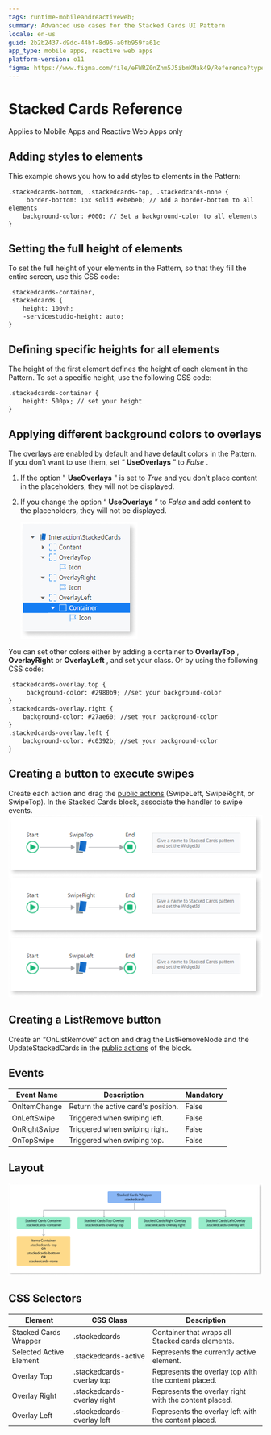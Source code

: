```yaml
---
tags: runtime-mobileandreactiveweb;  
summary: Advanced use cases for the Stacked Cards UI Pattern
locale: en-us
guid: 2b2b2437-d9dc-44bf-8d95-a0fb959fa61c
app_type: mobile apps, reactive web apps
platform-version: o11
figma: https://www.figma.com/file/eFWRZ0nZhm5J5ibmKMak49/Reference?type=design&node-id=612%3A388&mode=design&t=Cx8ecjAITJrQMvRn-1
---
```


# Stacked Cards Reference

<div class="info" markdown="1">

Applies to Mobile Apps and Reactive Web Apps only

</div>

## Adding styles to elements

This example shows you how to add styles to elements in the Pattern:

    
    
    .stackedcards-bottom, .stackedcards-top, .stackedcards-none {
         border-bottom: 1px solid #ebebeb; // Add a border-bottom to all elements
        background-color: #000; // Set a background-color to all elements
    }
    

## Setting the full height of elements

To set the full height of your elements in the Pattern, so that they fill the entire screen, use this CSS code:

    
    
    .stackedcards-container,
    .stackedcards {
        height: 100vh;
        -servicestudio-height: auto;
    }
    

## Defining specific heights for all elements

The height of the first element defines the height of each element in the Pattern. To set a specific height, use the following CSS code:

    
    
    .stackedcards-container {
        height: 500px; // set your height
    }
    

## Applying different background colors to overlays

The overlays are enabled by default and have default colors in the Pattern. If you don’t want to use them, set “ **UseOverlays** ” to _False_ .

1. If the option " **UseOverlays** " is set to _True_ and you don’t place content in the placeholders, they will not be displayed.

1. If you change the option “ **UseOverlays** ” to _False_ and add content to the placeholders, they will not be displayed.

    ![Screenshot of Stacked Cards UI Pattern with different background colors applied to overlays](images/stackedcards-6-ss.png "Stacked Cards Overlays")

You can set other colors either by adding a container to **OverlayTop** , **OverlayRight** or **OverlayLeft** , and set your class. Or by using the following CSS code:

    
    
    .stackedcards-overlay.top {
         background-color: #2980b9; //set your background-color
    }
    .stackedcards-overlay.right {
        background-color: #27ae60; //set your background-color
    }
    .stackedcards-overlay.left {
        background-color: #c0392b; //set your background-color
    }
    

## Creating a button to execute swipes

Create each action and drag the [public actions](../../../building-apps/ui/patterns/mobile/public-actions.md) (SwipeLeft, SwipeRight, or SwipeTop). In the Stacked Cards block, associate the handler to swipe events.  
![Example of creating a button to execute swipe actions in Stacked Cards UI Pattern](images/stackedcards-7.png "Stacked Cards Swipe Actions")

## Creating a ListRemove button

Create an “OnListRemove” action and drag the ListRemoveNode and the UpdateStackedCards in the [public actions](../../../building-apps/ui/patterns/mobile/public-actions.md) of the block.

## Events

**Event Name** |  **Description** |  **Mandatory**  
---|---|---  
OnItemChange  |  Return the active card's position.  |  False  
OnLeftSwipe  |  Triggered when swiping left.  |  False
OnRightSwipe  |  Triggered when swiping right.  |  False  
OnTopSwipe  |  Triggered when swiping top.  |  False  
  
## Layout

![Diagram showing the layout of the Stacked Cards UI Pattern](images/stackedcards-8-diag.png "Stacked Cards Layout Diagram")

## CSS Selectors

**Element** |  **CSS Class** |  **Description**  
---|---|---  
Stacked Cards Wrapper  |  .stackedcards  |  Container that wraps all Stacked cards elements.  
Selected Active Element  |  .stackedcards-active  |  Represents the currently active element.  
Overlay Top  |  .stackedcards-overlay top  |  Represents the overlay top with the content placed.  
Overlay Right  |  .stackedcards-overlay right  |  Represents the overlay right with the content placed.  
Overlay Left  |  .stackedcards-overlay left  |  Represents the overlay left with the content placed.  
